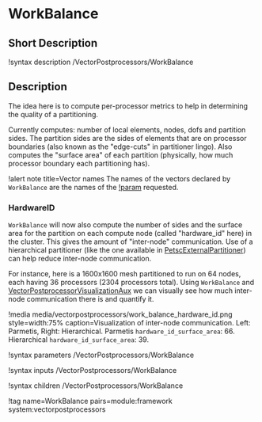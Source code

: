 # WorkBalance

## Short Description

!syntax description /VectorPostprocessors/WorkBalance

## Description

The idea here is to compute per-processor metrics to help in determining the quality of a partitioning.

Currently computes: number of local elements, nodes, dofs and partition sides.  The partition sides are the sides of elements that are on processor boundaries (also known as the "edge-cuts" in partitioner lingo).  Also computes the "surface area" of each partition (physically, how much processor boundary each partitioning has).

!alert note title=Vector names
The names of the vectors declared by `WorkBalance` are the names of the [!param](/VectorPostprocessors/WorkBalance/balances) requested.

### HardwareID

`WorkBalance` will now also compute the number of sides and the surface area for the partition on each compute node (called "hardware_id" here) in the cluster.  This gives the amount of "inter-node" communication.  Use of a hierarchical partitioner (like the one available in [PetscExternalPartitioner](PetscExternalPartitioner.md)) can help reduce inter-node communication.

For instance, here is a 1600x1600 mesh partitioned to run on 64 nodes, each having 36 processors (2304 processors total).  Using `WorkBalance` and [VectorPostprocessorVisualizationAux](VectorPostprocessorVisualizationAux.md) we can visually see how much inter-node communication there is and quantify it.

!media media/vectorpostprocessors/work_balance_hardware_id.png style=width:75% caption=Visualization of inter-node communication. Left: Parmetis, Right: Hierarchical.  Parmetis `hardware_id_surface_area`: 66.  Hierarchical `hardware_id_surface_area`: 39.

!syntax parameters /VectorPostprocessors/WorkBalance

!syntax inputs /VectorPostprocessors/WorkBalance

!syntax children /VectorPostprocessors/WorkBalance

!tag name=WorkBalance pairs=module:framework system:vectorpostprocessors
